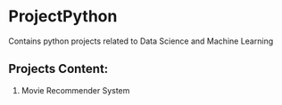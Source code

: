 # ProjectPython
Contains python projects related to Data Science and Machine Learning

## Projects Content:

1. Movie Recommender System

